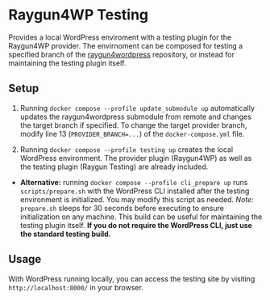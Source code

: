 Raygun4WP Testing
==========
Provides a local WordPress enviroment with a testing plugin for the Raygun4WP provider. The envirnoment can be composed for testing a specified branch of the [raygun4wordpress](https://github.com/MindscapeHQ/raygun4wordpress) repository, or instead for maintaining the testing plugin itself.

## Setup

1. Running `docker compose --profile update_submodule up` automatically updates the raygun4wordpress submodule from remote and changes the target branch if specified. To change the target provider branch, modify line 13 (`PROVIDER_BRANCH=...`) of the `docker-compose.yml` file.

2. Running `docker compose --profile testing up` creates the local WordPress environment. The provider plugin (Raygun4WP) as well as the testing plugin (Raygun Testing) are already included.

- **Alternative:** running `docker compose --profile cli_prepare up` runs `scripts/prepare.sh` with the WordPress CLI installed after the testing environment is initialized. You may modify this script as needed. *Note:* `prepare.sh` sleeps for 30 seconds before executing to ensure initialization on any machine. This build can be useful for maintaining the testing plugin itself. **If you do not require the WordPress CLI, just use the standard testing build.**

## Usage

With WordPress running locally, you can access the testing site by visiting `http://localhost:8000/` in your browser.
